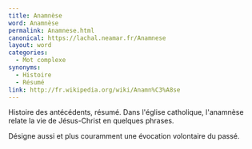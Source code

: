 ```yaml
---
title: Anamnèse
word: Anamnèse
permalink: Anamnese.html
canonical: https://lachal.neamar.fr/Anamnese
layout: word
categories:
  - Mot complexe
synonyms:
  - Histoire
  - Résumé
link: http://fr.wikipedia.org/wiki/Anamn%C3%A8se
---
```


Histoire des antécédents, résumé.
Dans l'église catholique, l'anamnèse relate la vie de Jésus-Christ en quelques phrases.

Désigne aussi et plus couramment une évocation volontaire du passé.

